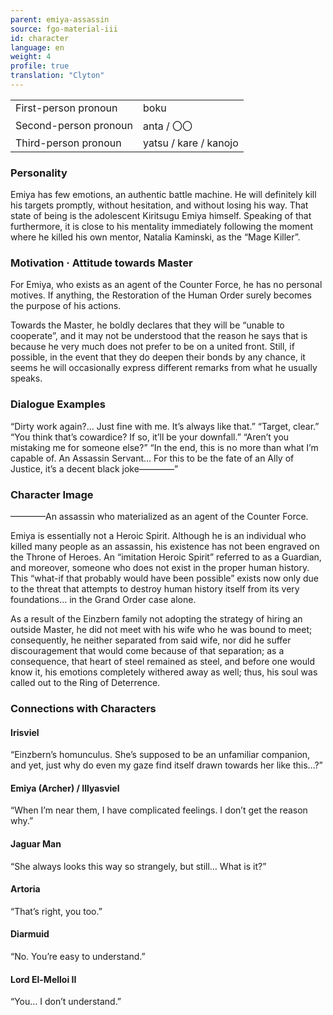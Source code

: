 ```yaml
---
parent: emiya-assassin
source: fgo-material-iii
id: character
language: en
weight: 4
profile: true
translation: "Clyton"
---
```


<table>
  <tr><td>First-person pronoun</td><td>boku</td></tr>
  <tr><td>Second-person pronoun</td><td>anta / 〇〇</td></tr>
  <tr><td>Third-person pronoun</td><td>yatsu / kare / kanojo</td></tr>
</table> 

### Personality

Emiya has few emotions, an authentic battle machine. He will definitely kill his targets promptly, without hesitation, and without losing his way. That state of being is the adolescent Kiritsugu Emiya himself. Speaking of that furthermore, it is close to his mentality immediately following the moment where he killed his own mentor, Natalia Kaminski, as the “Mage Killer”.

### Motivation · Attitude towards Master

For Emiya, who exists as an agent of the Counter Force, he has no personal motives. If anything, the Restoration of the Human Order surely becomes the purpose of his actions.

Towards the Master, he boldly declares that they will be “unable to cooperate”, and it may not be understood that the reason he says that is because he very much does not prefer to be on a united front. Still, if possible, in the event that they do deepen their bonds by any chance, it seems he will occasionally express different remarks from what he usually speaks.

### Dialogue Examples

“Dirty work again?… Just fine with me. It’s always like that.”
“Target, clear.”
“You think that’s cowardice? If so, it’ll be your downfall.”
“Aren’t you mistaking me for someone else?”
“In the end, this is no more than what I’m capable of. An Assassin Servant… For this to be the fate of an Ally of Justice, it’s a decent black joke————”

### Character Image

————An assassin who materialized as an agent of the Counter Force.

Emiya is essentially not a Heroic Spirit. Although he is an individual who killed many people as an assassin, his existence has not been engraved on the Throne of Heroes. An “imitation Heroic Spirit” referred to as a Guardian, and moreover, someone who does not exist in the proper human history. This “what-if that probably would have been possible” exists now only due to the threat that attempts to destroy human history itself from its very foundations… in the Grand Order case alone.

As a result of the Einzbern family not adopting the strategy of hiring an outside Master, he did not meet with his wife who he was bound to meet; consequently, he neither separated from said wife, nor did he suffer discouragement that would come because of that separation; as a consequence, that heart of steel remained as steel, and before one would know it, his emotions completely withered away as well; thus, his soul was called out to the Ring of Deterrence.

### Connections with Characters

#### Irisviel

“Einzbern’s homunculus. She’s supposed to be an unfamiliar companion, and yet, just why do even my gaze find itself drawn towards her like this…?”

#### Emiya (Archer) / Illyasviel

“When I’m near them, I have complicated feelings. I don’t get the reason why.”

#### Jaguar Man

“She always looks this way so strangely, but still… What is it?”

#### Artoria

“That’s right, you too.”

#### Diarmuid

“No. You’re easy to understand.”

#### Lord El-Melloi II

“You… I don’t understand.”
